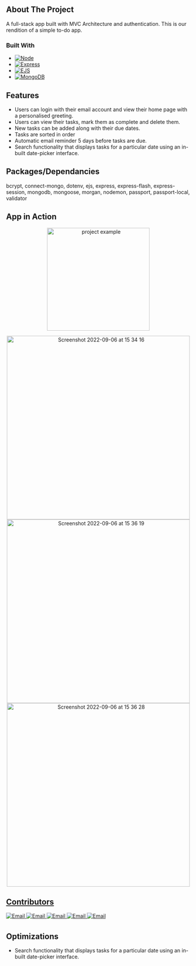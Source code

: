 <!-- ABOUT THE PROJECT -->
## About The Project

A full-stack app built with MVC Architecture and authentication. This is our rendition of a simple to-do app. 

### Built With

* [![Node][Node.js]][Node-url]
* [![Express][Express.js]][Express-url]
* [![EJS][EJS]][EJS-url]
* [![MongoDB][MongoDB]][MongoDB-url]

## Features

* Users can login with their email account and view their home page with a personalised greeting.
* Users can view their tasks, mark them as complete and delete them.
* New tasks can be added along with their due dates.
* Tasks are sorted in order
* Automatic email reminder 5 days before tasks are due.
* Search functionality that displays tasks for a particular date using an in-built date-picker interface.

## Packages/Dependancies
bcrypt, connect-mongo, dotenv, ejs, express, express-flash, express-session, mongodb, mongoose, morgan, nodemon, passport, passport-local, validator

## App in Action

 <p align="center">
            <a href="https://github.com/rajea-bilal/inspirational-quote-CRUD" target="_blank" rel="noreferrer"> <img src="https://media.giphy.com/media/eS6tTQkpfa0oan7gmO/giphy.gif" height="280px" alt="project example"/> </a>
            <span> <a href="https://github.com/rajea-bilal/inspirational-quote-CRUD" target="_blank" rel="noreferrer""> <a href="http://inspirational-quote-crud.herokuapp.com" target="_blank" rel="noreferrer">
            <p align="center">
            
<img width="500" alt="Screenshot 2022-09-06 at 15 34 16" src="https://user-images.githubusercontent.com/93056794/188663402-5147b2a7-b437-44d3-beb1-e1467557cb09.png">

<img width="500" alt="Screenshot 2022-09-06 at 15 36 19" src="https://user-images.githubusercontent.com/93056794/188663451-8df288a4-f5dd-40d5-acec-2a4f041131cf.png">

<img width="500" alt="Screenshot 2022-09-06 at 15 36 28" src="https://user-images.githubusercontent.com/93056794/188663471-fa4be2a8-a085-493d-97e0-89ae297beeac.png">






## Contributors
<a href="https://github.com/arpiii">
<img src="https://img.shields.io/badge/-Arpi-526948?style=for-the-badge&?logoWidth=50" alt="Email" style="margin-bottom: 5px" />
</a>
<a href="https://github.com/mfscodes">
<img src="https://img.shields.io/badge/-MfsCodes-526948?style=for-the-badge&?logoWidth=50" alt="Email" style="margin-bottom: 5px" />
</a>
<a href="https://github.com/bpetya44">
<img src="https://img.shields.io/badge/-Petya-526948?style=for-the-badge&?logoWidth=50" alt="Email" style="margin-bottom: 5px" />
</a>
<a href="https://github.com/jessefrench">
<img src="https://img.shields.io/badge/-Jesse-526948?style=for-the-badge&?logoWidth=50" alt="Email" style="margin-bottom: 5px" />
</a>
<a href="https://github.com/rajea-bilal">
<img src="https://img.shields.io/badge/-Rajea-526948?style=for-the-badge&?logoWidth=50" alt="Email" style="margin-bottom: 5px" />
</a>

## Optimizations

* Search functionality that displays tasks for a particular date using an in-built date-picker interface.




<!-- MARKDOWN LINKS & IMAGES -->
<!-- https://www.markdownguide.org/basic-syntax/#reference-style-links -->

[Node.js]: https://img.shields.io/badge/Node.js-233056?style=flat&logo=nodedotjs&logoColor=339933
[Node-url]: https://nodejs.org/en/
[Express.js]: https://img.shields.io/badge/Express-eeeeee?style=flat&logo=express&logoColor=000000
[Express-url]: https://expressjs.com
[MongoDB]: https://img.shields.io/badge/MongoDB-023430?style=flat&logo=mongodb&logoColor=00ed64
[MongoDB-url]: https://www.mongodb.com
[EJS]: https://img.shields.io/badge/-EJS-%238f3d3d?style=flat&logo=javascript&logoColor=ffffff
[EJS-url]: https://ejs.co
